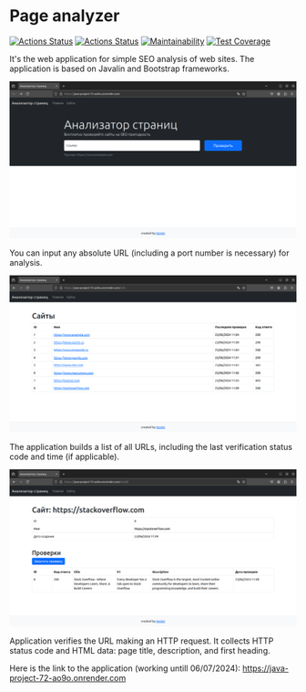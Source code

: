 # Page analyzer

[![Actions Status](https://github.com/shamshaev/java-project-72/actions/workflows/hexlet-check.yml/badge.svg)](https://github.com/shamshaev/java-project-72/actions)
[![Actions Status](https://github.com/shamshaev/java-project-72/actions/workflows/self-check.yml/badge.svg)](https://github.com/shamshaev/java-project-72/actions)
[![Maintainability](https://api.codeclimate.com/v1/badges/8d83f5940fd73022c806/maintainability)](https://codeclimate.com/github/shamshaev/java-project-72/maintainability)
[![Test Coverage](https://api.codeclimate.com/v1/badges/8d83f5940fd73022c806/test_coverage)](https://codeclimate.com/github/shamshaev/java-project-72/test_coverage)

It's the web application for simple SEO analysis of web sites. The application is based on Javalin and Bootstrap frameworks.

![screenshot_1](screenshots/screenshot_1.png?raw=true)

You can input any absolute URL (including a port number is necessary) for analysis.

![screenshot_2](screenshots/screenshot_2.png?raw=true)

The application builds a list of all URLs, including the last verification status code and time (if applicable).

![screenshot_3](screenshots/screenshot_3.png?raw=true)

Application verifies the URL making an HTTP request. It collects HTTP status code and HTML data: page title, description, and first heading.

Here is the link to the application (working untill 06/07/2024): https://java-project-72-ao9o.onrender.com

